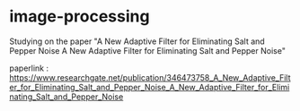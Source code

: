 # image-processing
Studying on the paper "A New Adaptive Filter for Eliminating Salt and Pepper Noise A New Adaptive Filter for Eliminating Salt and Pepper Noise"

paperlink : https://www.researchgate.net/publication/346473758_A_New_Adaptive_Filter_for_Eliminating_Salt_and_Pepper_Noise_A_New_Adaptive_Filter_for_Eliminating_Salt_and_Pepper_Noise
